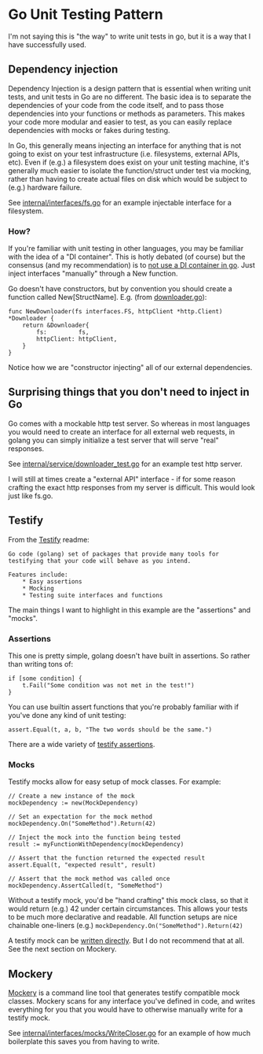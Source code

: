 # Go Unit Testing Pattern

I'm not saying this is "the way" to write unit tests in go, but it is a way that I have successfully used.

## Dependency injection

Dependency Injection is a design pattern that is essential when writing unit tests, and unit tests in Go are no different. The basic idea is to separate the dependencies of your code from the code itself, and to pass those dependencies into your functions or methods as parameters. This makes your code more modular and easier to test, as you can easily replace dependencies with mocks or fakes during testing.

In Go, this generally means injecting an interface for anything that is not going to exist on your test infrastructure (i.e. filesystems, external APIs, etc). Even if (e.g.) a filesystem does exist on your unit testing machine, it's generally much easier to isolate the function/struct under test via mocking, rather than having to create actual files on disk which would be subject to (e.g.) hardware failure.

See [internal/interfaces/fs.go](https://github.com/ehrlich-b/go-unit-tests/blob/main/internal/interfaces/fs.go) for an example injectable interface for a filesystem.

### How?

If you're familiar with unit testing in other languages, you may be familiar with the idea of a "DI container". This is hotly debated (of course) but the consensus (and my recommendation) is to [not use a DI container in go](https://stackoverflow.com/questions/41900053/is-there-a-better-dependency-injection-pattern-in-golang). Just inject interfaces "manually" through a New function.

Go doesn't have constructors, but by convention you should create a function called New[StructName]. E.g. (from [downloader.go](https://github.com/ehrlich-b/go-unit-tests/blob/main/internal/service/downloader.go#L17)):

```
func NewDownloader(fs interfaces.FS, httpClient *http.Client) *Downloader {
	return &Downloader{
		fs:         fs,
		httpClient: httpClient,
	}
}
```

Notice how we are "constructor injecting" all of our external dependencies.

## Surprising things that you don't need to inject in Go

Go comes with a mockable http test server. So whereas in most languages you would need to create an interface for all external web requests, in golang you can simply initialize a test server that will serve "real" responses.

See [internal/service/downloader_test.go](https://github.com/ehrlich-b/go-unit-tests/blob/main/internal/service/downloader_test.go#L14) for an example test http server.

I will still at times create a "external API" interface - if for some reason crafting the exact http responses from my server is difficult. This would look just like fs.go.

## Testify

From the [Testify](https://github.com/stretchr/testify) readme:
    
    Go code (golang) set of packages that provide many tools for testifying that your code will behave as you intend.

    Features include:
        * Easy assertions
        * Mocking
        * Testing suite interfaces and functions

The main things I want to highlight in this example are the "assertions" and "mocks". 

### Assertions

This one is pretty simple, golang doesn't have built in assertions. So rather than writing tons of:

```
if [some condition] {
    t.Fail("Some condition was not met in the test!")
}
```

You can use builtin assert functions that you're probably familiar with if you've done any kind of unit testing:

```
assert.Equal(t, a, b, "The two words should be the same.")
```

There are a wide variety of [testify assertions](https://pkg.go.dev/github.com/stretchr/testify/assert#hdr-Assertions).

### Mocks

Testify mocks allow for easy setup of mock classes. For example:

```
// Create a new instance of the mock
mockDependency := new(MockDependency)

// Set an expectation for the mock method
mockDependency.On("SomeMethod").Return(42)

// Inject the mock into the function being tested
result := myFunctionWithDependency(mockDependency)

// Assert that the function returned the expected result
assert.Equal(t, "expected result", result)

// Assert that the mock method was called once
mockDependency.AssertCalled(t, "SomeMethod")
```

Without a testify mock, you'd be "hand crafting" this mock class, so that it would return (e.g.) 42 under certain circumstances. This allows your tests to be much more declarative and readable. All function setups are nice chainable one-liners (e.g.) `mockDependency.On("SomeMethod").Return(42)`

A testify mock can be [written directly](https://pkg.go.dev/github.com/stretchr/testify/mock). But I do not recommend that at all. See the next section on Mockery.

## Mockery

[Mockery](https://github.com/vektra/mockery) is a command line tool that generates testify compatible mock classes. Mockery scans for any interface you've defined in code, and writes everything for you that you would have to otherwise manually write for a testify mock.

See [internal/interfaces/mocks/WriteCloser.go](https://github.com/ehrlich-b/go-unit-tests/blob/main/internal/interfaces/mocks/WriteCloser.go) for an example of how much boilerplate this saves you from having to write. 
